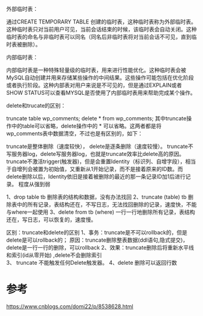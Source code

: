 



外部临时表：

通过CREATE TEMPORARY TABLE 创建的临时表，这种临时表称为外部临时表。这种临时表只对当前用户可见，当前会话结束的时候，该临时表会自动关闭。这种临时表的命名与非临时表可以同名（同名后非临时表将对当前会话不可见，直到临时表被删除）。

 
内部临时表：

内部临时表是一种特殊轻量级的临时表，用来进行性能优化。这种临时表会被MySQL自动创建并用来存储某些操作的中间结果。这些操作可能包括在优化阶段或者执行阶段。这种内部表对用户来说是不可见的，但是通过EXPLAIN或者SHOW STATUS可以查看MYSQL是否使用了内部临时表用来帮助完成某个操作。

 

 delete和trucate的区别：

truncate table wp_comments;
delete * from wp_comments;
其中truncate操作中的table可以省略，delete操作中的 * 可以省略。这两者都是将wp_comments表中数据清空，不过也是有区别的，如下：

truncate是整体删除（速度较快）， delete是逐条删除（速度较慢）。
truncate不写服务器log，delete写服务器log，也就是truncate效率比delete高的原因。
truncate不激活trigger(触发器)，但是会重置Identity（标识列、自增字段），相当于自增列会被置为初始值，又重新从1开始记录，而不是接着原来的ID数。而delete删除以后，Identity依旧是接着被删除的最近的那一条记录ID加1后进行记录。
程度从强到弱

1、drop  table tb 
      删除表的结构和数据，没有办法找回
2、truncate (table) tb
      删除表中的所有记录，表结构还在，不写日志，无法找回删除的记录，速度快，不能与where一起使用
3、delete from tb (where)
      一行一行地删除所有记录，表结构还在，写日志，可以恢复的，速度慢。
 
区别：truncate和delete的区别
         1、事务：truncate是不可以rollback的，但是delete是可以rollback的；
              原因：truncate删除整表数据(ddl语句,隐式提交)，delete是一行一行的删除，可以rollback
         2、效果：truncate删除后将重新水平线和索引(id从零开始) ,delete不会删除索引    
         3、 truncate 不能触发任何Delete触发器。
         4、delete 删除可以返回行数



# 参考

https://www.cnblogs.com/domi22/p/8538628.html

